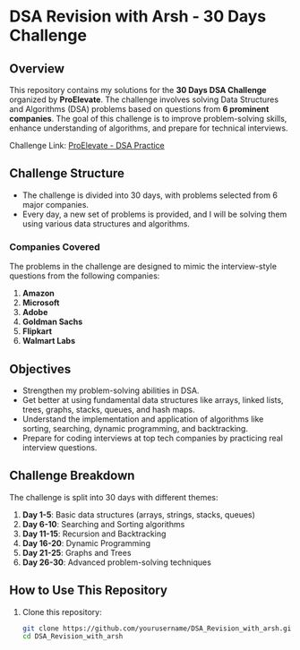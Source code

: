 # DSA Revision with Arsh - 30 Days Challenge

## Overview

This repository contains my solutions for the **30 Days DSA Challenge** organized by **ProElevate**. The challenge involves solving Data Structures and Algorithms (DSA) problems based on questions from **6 prominent companies**. The goal of this challenge is to improve problem-solving skills, enhance understanding of algorithms, and prepare for technical interviews.

Challenge Link: [ProElevate - DSA Practice](https://www.proelevate.in/dsa-practice/6-companies-30-days)

## Challenge Structure

- The challenge is divided into 30 days, with problems selected from 6 major companies.
- Every day, a new set of problems is provided, and I will be solving them using various data structures and algorithms.

### Companies Covered
The problems in the challenge are designed to mimic the interview-style questions from the following companies:
1. **Amazon**
2. **Microsoft**
3. **Adobe**
4. **Goldman Sachs**
5. **Flipkart**
6. **Walmart Labs**

## Objectives
- Strengthen my problem-solving abilities in DSA.
- Get better at using fundamental data structures like arrays, linked lists, trees, graphs, stacks, queues, and hash maps.
- Understand the implementation and application of algorithms like sorting, searching, dynamic programming, and backtracking.
- Prepare for coding interviews at top tech companies by practicing real interview questions.

## Challenge Breakdown

The challenge is split into 30 days with different themes:

1. **Day 1-5**: Basic data structures (arrays, strings, stacks, queues)
2. **Day 6-10**: Searching and Sorting algorithms
3. **Day 11-15**: Recursion and Backtracking
4. **Day 16-20**: Dynamic Programming
5. **Day 21-25**: Graphs and Trees
6. **Day 26-30**: Advanced problem-solving techniques

## How to Use This Repository

1. Clone this repository:
   ```bash
   git clone https://github.com/yourusername/DSA_Revision_with_arsh.git
   cd DSA_Revision_with_arsh
